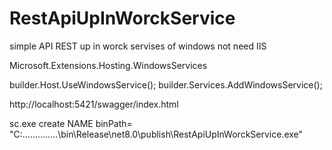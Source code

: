 # RestApiUpInWorckService
simple API REST up in worck servises of windows not need IIS


Microsoft.Extensions.Hosting.WindowsServices

builder.Host.UseWindowsService();
builder.Services.AddWindowsService();

http://localhost:5421/swagger/index.html	


sc.exe create NAME binPath= "C:..............\bin\Release\net8.0\publish\RestApiUpInWorckService.exe"
